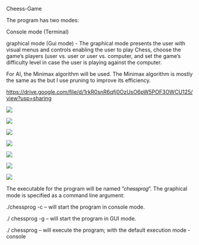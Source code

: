 Cheess-Game

The program has two modes:

Console mode (Terminal)

graphical mode (Gui mode) - The graphical mode presents the user with visual
menus and controls enabling the user to play Chess, choose the game’s players (user vs. user
or user vs. computer, and set the game’s difficulty level in case the user is playing against the
computer.

For AI, the Minimax algorithm will be used. The Minimax algorithm is mostly the same as the but I use pruning to improve its efficiency.

https://drive.google.com/file/d/1rkR0snR6qfj0OzUsO6pW5POF3OWCU125/view?usp=sharing

![](Screenshots/Chess_1.PNG)

![](Screenshots/Chess_2.PNG)

![](Screenshots/Chess_3.PNG)

![](Screenshots/Chess_4.PNG)

![](Screenshots/Chess_5.PNG)

![](Screenshots/Chess_6.PNG)

![](Screenshots/Chess_7.PNG)

The executable for the program will be named “𝑐ℎ𝑒𝑠𝑠𝑝𝑟𝑜𝑔”. The graphical mode is specified
as a command line argument:

./chessprog -c – will start the program in console mode.

./ chessprog -g – will start the program in GUI mode.

./ chessprog – will execute the program; with the default execution mode - console
